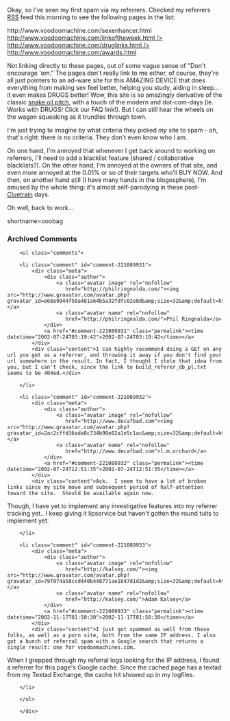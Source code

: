 <p>Okay, so I've seen my first spam via my referrers.  Checked my referrers <a href="http://www.decafbad.com/twiki/bin/view/Main/RSS">RSS</a> feed this morning to see the following pages in the list:</p>
<p>http://www.voodoomachine.com/sexenhancer.html<br />
<a href="http://www.voodoomachine.com/linkoftheweek.html<br" target="_top">http://www.voodoomachine.com/linkoftheweek.html<br</a> />
<a href="http://www.voodoomachine.com/druglinks.html<br" target="_top">http://www.voodoomachine.com/druglinks.html<br</a> />
<a href="http://www.voodoomachine.com/awards.html</p>" target="_top">http://www.voodoomachine.com/awards.html</p></a>
<p>Not linking directly to these pages, out of some vague sense of "Don't encourage 'em."  The pages don't really link to me either, of course, they're all just pointers to an ad-ware site for this AMAZING DEVICE that does everything from making sex feel better, helping you study, aiding in sleep...  it even makes DRUGS better!  Wow, this site is so amazingly derivative of the classic <a href="http://www.chemheritage.org/EducationalServices/pharm/asp/asp21a.htm">snake oil pitch</a>, with a touch of the modern and dot-com-days (ie. Works with DRUGS! Click our FAQ link!).  But I can still hear the wheels on the wagon squeaking as it trundles through town.</p>
<p>I'm just trying to imagine by what criteria they picked <i>my</i> site to spam - oh, that's right: there <i>is</i> no criteria.  They don't even know who I am.</p>
<p>On one hand, I'm annoyed that whenever I get back around to working on referrers, I'll need to add a blacklist feature (shared / collaborative blacklists?).  On the other hand, I'm annoyed at the owners of that site, and even more annoyed at the 0.01% or so of their targets who'll BUY NOW.  And then, on another hand still (I have many hands in the blogosphere), I'm amused by the whole thing:  it's almost self-parodying in these post-<a href="http://www.cluetran.com">Cluetrain</a> days.</p>
<p>Oh well, back to work...</p>
<!--more-->
shortname=ooobag

<div id="comments" class="comments archived-comments">
            <h3>Archived Comments</h3>
            
        <ul class="comments">
            
        <li class="comment" id="comment-221089931">
            <div class="meta">
                <div class="author">
                    <a class="avatar image" rel="nofollow" 
                       href="http://philringnalda.com/"><img src="http://www.gravatar.com/avatar.php?gravatar_id=e68e9944f50a481a64b5a32fdfc02e0d&amp;size=32&amp;default=http://mediacdn.disqus.com/1320279820/images/noavatar32.png"/></a>
                    <a class="avatar name" rel="nofollow" 
                       href="http://philringnalda.com/">Phil Ringnalda</a>
                </div>
                <a href="#comment-221089931" class="permalink"><time datetime="2002-07-24T03:19:42">2002-07-24T03:19:42</time></a>
            </div>
            <div class="content">I can highly recommend doing a GET on any url you get as a referrer, and throwing it away if you don't find your url somewhere in the result. In fact, I thought I stole that idea from you, but I can't check, since the link to build_referer_db_pl.txt seems to be 404ed.</div>
            
        </li>
    
        <li class="comment" id="comment-221089932">
            <div class="meta">
                <div class="author">
                    <a class="avatar image" rel="nofollow" 
                       href="http://www.decafbad.com"><img src="http://www.gravatar.com/avatar.php?gravatar_id=2ac2cffd36ada8c734b90e02a1e5c1ac&amp;size=32&amp;default=http://mediacdn.disqus.com/1320279820/images/noavatar32.png"/></a>
                    <a class="avatar name" rel="nofollow" 
                       href="http://www.decafbad.com">l.m.orchard</a>
                </div>
                <a href="#comment-221089932" class="permalink"><time datetime="2002-07-24T12:51:35">2002-07-24T12:51:35</time></a>
            </div>
            <div class="content">Ack.  I seem to have a lot of broken links since my site move and subsequent period of half-attention toward the site.  Should be available again now.

Though, I have yet to implement any investigative features into my referrer tracking yet.. I keep giving it lipservice but haven't gotten the round tuits to implement yet.</div>
            
        </li>
    
        <li class="comment" id="comment-221089933">
            <div class="meta">
                <div class="author">
                    <a class="avatar image" rel="nofollow" 
                       href="http://kalsey.com/"><img src="http://www.gravatar.com/avatar.php?gravatar_id=79f874a58ccd440b448771ae1847d1d2&amp;size=32&amp;default=http://mediacdn.disqus.com/1320279820/images/noavatar32.png"/></a>
                    <a class="avatar name" rel="nofollow" 
                       href="http://kalsey.com/">Adam Kalsey</a>
                </div>
                <a href="#comment-221089933" class="permalink"><time datetime="2002-11-17T01:50:30">2002-11-17T01:50:30</time></a>
            </div>
            <div class="content">I just got spammed as well from these folks, as well as a porn site, both from the same IP address. I also got a bunch of referral spam with a Google search that returns a single result: one for voodoomachines.com.

When I grepped through my referral logs looking for the IP address, I found a referrer for this page's Google cache. Since the cached page has a textad from my Textad Exchange, the cache hit showed up in my logfiles.</div>
            
        </li>
    
        </ul>
    
        </div>
    